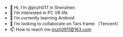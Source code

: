 - 👋 Hi, I’m @jinzh017 in Shenzhen
- 👀 I’m interested in PC  VR  life
- 🌱 I’m currently learning Android
- 💞️ I’m looking to collaborate on   Tars frame （Tencent）
- 📫 How to reach me     jinzh0911@163.com

<!---
jinzh017/jinzh017 is a ✨ special ✨ repository because its `README.md` (this file) appears on your GitHub profile.
You can click the Preview link to take a look at your changes.
--->
